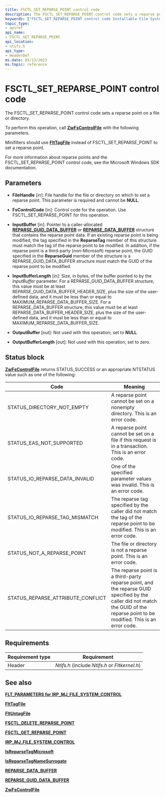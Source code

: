 ```yaml
---
title: FSCTL_SET_REPARSE_POINT control code
description: The FSCTL_SET_REPARSE_POINT control code sets a reparse point on a file or directory.
keywords: ["FSCTL_SET_REPARSE_POINT control code Installable File System Drivers"]
topic_type:
- apiref
api_name:
- FSCTL_SET_REPARSE_POINT
api_location:
- ntifs.h
api_type:
- HeaderDef
ms.date: 03/13/2023
ms.topic: reference
---
```


# FSCTL_SET_REPARSE_POINT control code

The FSCTL_SET_REPARSE_POINT control code sets a reparse point on a file or directory.

To perform this operation, call [**ZwFsControlFile**](/previous-versions/ff566462(v=vs.85)) with the following parameters.

Minifilters should use [**FltTagFile**](/windows-hardware/drivers/ddi/fltkernel/nf-fltkernel-flttagfile) instead of FSCTL_SET_REPARSE_POINT to set a reparse point.

For more information about reparse points and the FSCTL_SET_REPARSE_POINT control code, see the Microsoft Windows SDK documentation.

## Parameters

- **FileHandle** [in]: File handle for the file or directory on which to set a reparse point. This parameter is required and cannot be **NULL**.

- **FsControlCode** [in]: Control code for the operation. Use FSCTL_SET_REPARSE_POINT for this operation.

- **InputBuffer** [in]: Pointer to a caller-allocated [**REPARSE_GUID_DATA_BUFFER**](/windows-hardware/drivers/ddi/ntifs/ns-ntifs-_reparse_guid_data_buffer) or [**REPARSE_DATA_BUFFER**](/windows-hardware/drivers/ddi/ntifs/ns-ntifs-_reparse_data_buffer) structure that contains the reparse point data. If an existing reparse point is being modified, the tag specified in the **ReparseTag** member of this structure must match the tag of the reparse point to be modified. In addition, if the reparse point is a third-party (non-Microsoft) reparse point, the GUID specified in the **ReparseGuid** member of the structure is a REPARSE_GUID_DATA_BUFFER structure must match the GUID of the reparse point to be modified.

- **InputBufferLength** [in]: Size, in bytes, of the buffer pointed to by the *InputBuffer* parameter. For a REPARSE_GUID_DATA_BUFFER structure, this value must be at least REPARSE_GUID_DATA_BUFFER_HEADER_SIZE, plus the size of the user-defined data, and it must be less than or equal to MAXIMUM_REPARSE_DATA_BUFFER_SIZE. For a REPARSE_DATA_BUFFER structure, this value must be at least REPARSE_DATA_BUFFER_HEADER_SIZE, plus the size of the user-defined data, and it must be less than or equal to MAXIMUM_REPARSE_DATA_BUFFER_SIZE.

- **OutputBuffer** [out]: Not used with this operation; set to **NULL**.

- **OutputBufferLength** [out]: Not used with this operation; set to zero.

## Status block

[**ZwFsControlFile**](/previous-versions/ff566462(v=vs.85)) returns STATUS_SUCCESS or an appropriate NTSTATUS value such as one of the following:

| Code | Meaning |
| ---- | ------- |
| STATUS_DIRECTORY_NOT_EMPTY | A reparse point cannot be set on a nonempty directory. This is an error code. |
| STATUS_EAS_NOT_SUPPORTED | A reparse point cannot be set on a file if this request is in a transaction. This is an error code. |
| STATUS_IO_REPARSE_DATA_INVALID | One of the specified parameter values was invalid. This is an error code. |
| STATUS_IO_REPARSE_TAG_MISMATCH | The reparse tag specified by the caller did not match the tag of the reparse point to be modified. This is an error code. |
| STATUS_NOT_A_REPARSE_POINT | The file or directory is not a reparse point. This is an error code. |
| STATUS_REPARSE_ATTRIBUTE_CONFLICT | The reparse point is a third-party reparse point, and the reparse GUID specified by the caller did not match the GUID of the reparse point to be modified. This is an error code. |

## Requirements

| Requirement type | Requirement |
| ---------------- | ----------- |
| Header | *Ntifs.h* (include *Ntifs.h* or *Fltkernel.h*) |

## See also

[**FLT_PARAMETERS for IRP_MJ_FILE_SYSTEM_CONTROL**](flt-parameters-for-irp-mj-file-system-control.md)

[**FltTagFile**](/windows-hardware/drivers/ddi/fltkernel/nf-fltkernel-flttagfile)

[**FltUntagFile**](/windows-hardware/drivers/ddi/fltkernel/nf-fltkernel-fltuntagfile)

[**FSCTL_DELETE_REPARSE_POINT**](fsctl-delete-reparse-point.md)

[**FSCTL_GET_REPARSE_POINT**](fsctl-get-reparse-point.md)

[**IRP_MJ_FILE_SYSTEM_CONTROL**](irp-mj-file-system-control.md)

[**IsReparseTagMicrosoft**](/windows-hardware/drivers/ddi/ntifs/nf-ntifs-isreparsetagmicrosoft)

[**IsReparseTagNameSurrogate**](/windows-hardware/drivers/ddi/ntifs/nf-ntifs-isreparsetagnamesurrogate)

[**REPARSE_DATA_BUFFER**](/windows-hardware/drivers/ddi/ntifs/ns-ntifs-_reparse_data_buffer)

[**REPARSE_GUID_DATA_BUFFER**](/windows-hardware/drivers/ddi/ntifs/ns-ntifs-_reparse_guid_data_buffer)

[**ZwFsControlFile**](/previous-versions/ff566462(v=vs.85))
